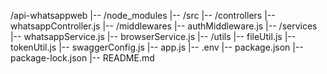 /api-whatsappweb
|-- /node_modules
|-- /src
    |-- /controllers
        |-- whatsappController.js
    |-- /middlewares
        |-- authMiddleware.js
    |-- /services
        |-- whatsappService.js
        |-- browserService.js
    |-- /utils
        |-- fileUtil.js
        |-- tokenUtil.js
    |-- swaggerConfig.js
    |-- app.js
|-- .env
|-- package.json
|-- package-lock.json
|-- README.md
